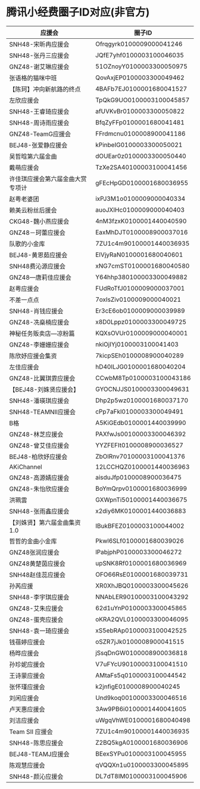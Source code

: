 # 腾讯小经费圈子ID对应(非官方)

应援会 | 圈子ID
------------ | -------------
SNH48-宋昕冉应援会 | Ofrqgyrk0100009000041246
SNH48-张丹三应援会 | JQfE7yhf0100003100046035
GNZ48-谢艾琳应援会 | 51OZnoyY0100003300050975
张语格的猫咪中班 | QovAxjEP0100003300049462
【陈珂】冲向新航路的终点 | 4BAFb7EJ0100001680041527
左欣应援会 | TpQkG9UO0100003100045857
SNH48-王睿琦应援会 | afUVKvBr0100003300050822
SNH48-周诗雨应援会 | BfqZyFFp0100001680041481
GNZ48-TeamG应援会 | FFrdmcnu0100008900041186
BEJ48-张爱静应援会 | kPinbeIG0100003300050021
吴哲晗第六届金曲 | dOUEar0z0100003300050440
戴萌应援会 | TzXe2SA40100003100041456
许佳琪应援会第六届金曲大赏专项计 | gFEcHpGD0100001680036955
赵粤老婆团 | ixPJ3M1o0100009000040334
赖美云粉丝后援会 | auoJXIHc0100009000040403
CKG48-魏小燕应援会 | 4nM3fzxK0100001440040590
GNZ48－珂蕾应援会 | EaxMhDJT0100008900037016
队歌的小金库 | 7ZU1c4m90100001440036935
BEJ48-黄恩茹应援会 | EIVjyRaN0100001680040601
SNH48费沁源应援会 | xNG7cmST0100001680040580
GNZ48—唐莉佳应援会 | Y64hhp380100003300049882
赵粤应援会 | FUdRoTfJ0100009000037001
不差一点点 | 7oxIsZiv0100009000040021
SNH48-肖钱应援会 | Er3cE6ob0100009000039989
GNZ48-冼燊楠应援会 | x8D0Lppz0100003300049725
神秘任务贩卖店—凉粉篇 | KQXsOVUr0100009000040001
GNZ48-李姗姗应援会 | nkiOjIYj0100003100041403
陈欣妤应援会集资 | 7kicpSEh0100008900040289
左佳应援会 | hD40ILJG0100001680040204
GNZ48-比翼琪霏应援会 | CCwbM8Tp0100003100043186
【BEJ48-刘姝贤应援会】 | GYOCNJJS0100003300049631
SNH48-潘瑛琪应援会 | Dhp2p5wz0100001680037170
SNH48-TEAMNII应援会 | cPp7aFkl0100003300049491
B格 | A5KiGEdb0100001440039990
GNZ48-林芝应援会 | PAXfwJs00100003300046392
GNZ48-曾艾佳应援会 | YYZFEFIt0100008900036527
BEJ48-柏欣妤应援会 | ZbOlRnv70100003100041376
AKiChannel | 12LCCHQZ0100001440036963
GNZ48-高源婧应援会 | aisduJfp0100008900036475
GNZ48-朱怡欣应援会 | BoYmQrpv0100001680036999
洪珮雲 | GXWpnTi50100001440036675
SNH48-张雨鑫应援会 | x2diy6MK0100001440036883
【刘姝贤】第六届金曲集资1.0 | IBukBFEZ0100003100044002
哲哲的金曲小金库 | Pkwl6SLf0100001680039026
GNZ48张润应援会 | lPabjphP0100003300046272
GNZ48黄楚茵应援会 | upSNK8Rf0100001680036969
SNH48赵佳蕊应援会 | OFO66RsE0100001680039731
孙芮应援 | XR0XhJBQ0100003300045626
SNH48-李宇琪应援会 | NNAbLER90100003100043292
GNZ48-艾朱应援会 | 62d1uYnP0100003300045865
GNZ48-蛋壳应援会 | oKRA2QVL0100003300046095
SNH48-袁一琦应援会 | xS5ebRAp0100003100042525
钱蓓婷应援会 | oSZR7jJk0100008900041515
杨晔应援会 | jSsqDnGW0100008900036818
孙珍妮应援会 | V7uFYcU90100003100041510
王诗蒙应援会 | AMtaFs5q0100003100044542
张怀瑾应援会 | k2jnfigE0100008900040245
刘闲应援会 | Und9koq00100003300046516
卢天惠应援会 | 3Aw9PB6i0100001440041605
刘洁应援会 | uWgqVhWE0100001680040498
Team SII 应援会 | 7ZU1c4m90100001440036935
SNH48-陈思应援会 | Z2BQ5kgA0100001680036906
BEJ48-TEAMJ应援会 | BEexSYPu0100003100045955
陈观慧应援会 | qVQQXn1u0100003300045895
SNH48-颜沁应援会 | DL7dT8IM0100003100045906
